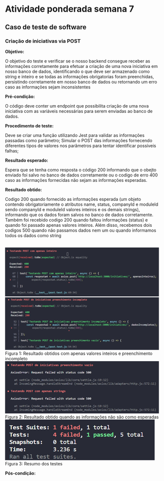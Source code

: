 <h1>Atividade ponderada semana 7</h1>

<h2>Caso de teste de software</h2>

<h3>Criação de iniciativas via POST</h3>

**Objetivo:**
<p>O objetivo do teste e verificar se o nosso backend consegue receber as informações corretamente para efetuar a criação de uma nova iniciativa em nosso banco de dados, identificando o que deve ser armazenado como string e inteiro e se todas as informações obrigatorias foram preenchidas, persistindo corretamente em nosso banco de dados ou retornando um erro caso as informações sejam inconsistentes<p>

**Pré-condição:**
<p>O código deve conter um endpoint que possibilita criação de uma nova iniciativa com as variáveis necessárias para serem enviadas ao banco de dados.<p>

**Procedimento de teste:**
<p>Deve se criar uma função utilizando Jest para validar as informações passadas como parâmetro;
Simular o POST das informações fornecendo diferentes tipos de valores nos parâmetros para tentar identificar possíveis falhas;<p>

**Resultado esperado:**
<p>Espera que se tenha como resposta o código 200 informando que o obejto enviado foi salvo no banco de dados corretamente ou o codigo de erro 400 caso as informações fornecidas não sejam as informações esperadas.<p>

**Resultado obtido:**
<p>Codigo 200 quando fornecido as informações esperada (um objeto contendo obrigatoriamente o atributos name, status, companyId e moduleId sendo companyId e moduleId valores inteiros e os demais strings), informando que os dados foram salvos no banco de dados corretamente. Também foi recebido codigo 200 quando faltou informações (status) e quando foi passado apenas valores inteiros. Além disso, recebemos dois codigos 500 quando não passamos dados nem um ou quando informamos todos os dados como string<p>
<br>
<img src="imagens\erro_200.png">
<img src="imagens\POST_iniciativas_preenchimento_incompleto.png">
Figura 1: Resultado obtidos com apenas valores inteiros e preenchimento incompleto
<br>
<img src="imagens\erro_500.png">
Figura 2: Resultado obtido quando as informações não são como esperadas
<br>
<img src="imagens\resumo.png"><br>
Figura 3: Resumo dos testes
<br>

**Pós-condição:**
<p> <p> 